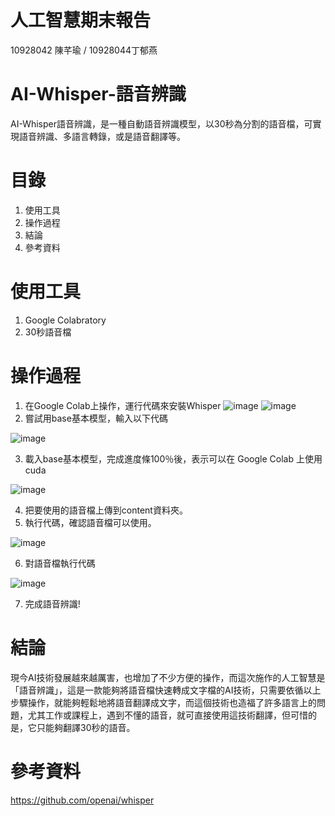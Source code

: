 # 人工智慧期末報告
10928042 陳芊瑜 / 10928044丁郁燕
# AI-Whisper-語音辨識
AI-Whisper語音辨識，是一種自動語音辨識模型，以30秒為分割的語音檔，可實現語音辨識、多語言轉錄，或是語音翻譯等。
# 目錄
1. 使用工具
2. 操作過程
3. 結論
4. 參考資料
# 使用工具
1. Google Colabratory
2. 30秒語音檔
# 操作過程
1. 在Google Colab上操作，運行代碼來安裝Whisper
![image](https://github.com/Qianyu0930/AI-Whisper-/assets/131600128/7d683d29-dea1-4712-92ce-247810c2584f)
![image](https://github.com/Qianyu0930/AI-Whisper-/assets/131600128/5efc07d5-b191-4baa-9a43-f8bfe57dbb8e)
2. 嘗試用base基本模型，輸入以下代碼

![image](https://github.com/Qianyu0930/AI-Whisper-/assets/131600128/1ab3ca01-cc8a-40ac-a716-42427bd568c0)

3. 載入base基本模型，完成進度條100％後，表示可以在 Google Colab 上使用 cuda

![image](https://github.com/Qianyu0930/AI-Whisper-/assets/131600128/8d1e2591-f797-419f-afe3-aa4e13d1379c)

4. 把要使用的語音檔上傳到content資料夾。
5. 執行代碼，確認語音檔可以使用。

![image](https://github.com/Qianyu0930/AI-Whisper-/assets/131600128/7011c1aa-728a-400c-b9c8-4fbd809f4aec)

6. 對語音檔執行代碼

![image](https://github.com/Qianyu0930/AI-Whisper-/assets/131600128/724eb0f4-a3d5-4b1c-b758-875e9a883049)

7. 完成語音辨識!

# 結論
現今AI技術發展越來越厲害，也增加了不少方便的操作，而這次施作的人工智慧是「語音辨識」，這是一款能夠將語音檔快速轉成文字檔的AI技術，只需要依循以上步驟操作，就能夠輕鬆地將語音翻譯成文字，而這個技術也造福了許多語言上的問題，尤其工作或課程上，遇到不懂的語音，就可直接使用這技術翻譯，但可惜的是，它只能夠翻譯30秒的語音。

# 參考資料
https://github.com/openai/whisper
